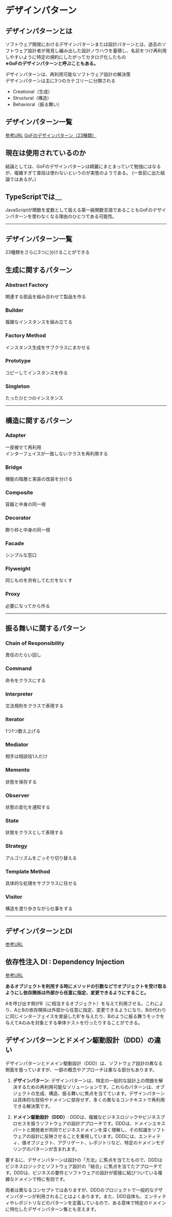# デザインパターン

## デザインパターンとは

ソフトウェア開発におけるデザインパターンまたは設計パターンとは、過去のソフトウェア設計者が発見し編み出した設計ノウハウを蓄積し、名前をつけ再利用しやすいように特定の規約にしたがってカタログ化したもの  
**※GoFのデザインパターンと呼ぶこともある。**

デザインパターンは、再利用可能なソフトウェア設計の解決策  
デザインパターンは主に3つのカテゴリーに分類される  
- Creational（生成）
- Structural（構造）
- Behavioral（振る舞い）

## デザインパターン一覧

[参考URL](https://qiita.com/ichi-nakashima/items/ee09c9341f85c18f748a)
[GoFのデザインパターン（23種類）](https://qiita.com/i-tanaka730/items/c63c6c22abd1477e0ba0)

## 現在は使用されているのか

結論としては、GoFのデザインパターンは綺麗にまとまっていて勉強にはなるが、複雑すぎて普段は使わないというのが実態のようである。
(一昔前に出た結論ではあるが。)

## TypeScriptでは＿

JavaScriptが関数を変数として扱える第一級関数言語であることもGoFのデザインパターンを使わなくなる理由のひとつである可能性。

---

## デザインパターン一覧

23種類をさらに3つに分けることができる

## 生成に関するパターン

### Abstract Factory

関連する部品を組み合わせて製品を作る

### Builder

複雑なインスタンスを組み立てる

### Factory Method

インスタンス生成をサブクラスにまかせる

### Prototype

コピーしてインスタンスを作る

### Singleton

たったひとつのインスタンス

---

## 構造に関するパターン

### Adapter

一皮被せて再利用  
インターフェイスが一致しないクラスを再利用する

### Bridge

機能の階層と実装の改装を分ける

### Composite

容器と中身の同一視

### Decorator

飾り枠と中身の同一視

### Facade

シンプルな窓口

### Flyweight

同じものを共有してむだをなくす

### Proxy

必要になってから作る

---

## 振る舞いに関するパターン

### Chain of Responsibility

責任のたらい回し

### Command

命令をクラスにする

### Interpreter

文法規則をクラスで表現する

### Iterator

1つ1つ数え上げる

### Mediator

相手は相談役1人だけ

### Memento

状態を保存する

### Observer

状態の変化を通知する

### State

状態をクラスとして表現する

### Strategy

アルゴリズムをごっそり切り替える

### Template Method

具体的な処理をサブクラスに任せる

### Visitor

構造を渡り歩きながら仕事をする

---

## デザインパターンとDI

[参考URL](https://qiita.com/buntafujikawa/items/a2f6a306972087b56de6)


## 依存性注入 DI : Dependency Injection

[参考URL](https://e-words.jp/w/%E4%BE%9D%E5%AD%98%E6%80%A7%E6%B3%A8%E5%85%A5.html)

**あるオブジェクトを利用する時にメソッドの引数などでオブジェクトを受け取るようにし依存関係は外部から任意に指定、変更できるようにすること。**

Aを呼び出す側がB（に相当するオブジェクト）を与えて利用させる。これにより、AとBの依存関係は外部から任意に指定、変更できるようになり、Bの代わりに同じインターフェイスを実装したB'を与えたり、Bのように振る舞うモックを与えてAのみを対象とする単体テストを行ったりすることができる。

## デザインパターンとドメイン駆動設計（DDD）の違い

デザインパターンとドメイン駆動設計（DDD）は、ソフトウェア設計の異なる側面を扱っていますが、一部の概念やアプローチは重なる部分もあります。

1. **デザインパターン**:
   デザインパターンは、特定の一般的な設計上の問題を解決するための再利用可能なソリューションです。これらのパターンは、オブジェクトの生成、構造、振る舞いに焦点を当てています。デザインパターンは具体的な技術やドメインに依存せず、多くの異なるコンテキストで再利用できる解決策です。

2. **ドメイン駆動設計（DDD）**:
   DDDは、複雑なビジネスロジックやビジネスプロセスを扱うソフトウェアの設計アプローチです。DDDは、ドメインエキスパートと開発者が共同でビジネスドメインを深く理解し、その知識をソフトウェアの設計に反映させることを重視しています。DDDには、エンティティ、値オブジェクト、アグリゲート、レポジトリなど、特定のドメインモデリングのパターンが含まれます。

要するに、デザインパターンは設計の「方法」に焦点を当てたもので、DDDはビジネスロジックとソフトウェア設計の「結合」に焦点を当てたアプローチです。DDDは、ビジネスの要件とソフトウェアの設計が密接に結びついている複雑なドメインで特に有効です。

両者は異なるコンセプトではありますが、DDDのプロジェクトで一般的なデザインパターンが利用されることはよくあります。また、DDD自体も、エンティティやレポジトリなどのパターンを定義しているので、ある意味で特定のドメインに特化したデザインパターン集とも言えます。